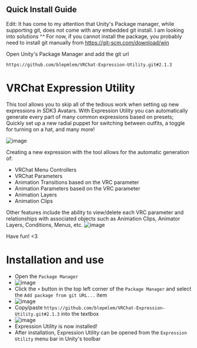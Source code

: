 ## Quick Install Guide
Edit: It has come to my attention that Unity's Package manager, while supporting git, does not come with any embedded git install. I am looking into solutions ^^
For now, if you cannot install the package, you probably need to install git manually from https://git-scm.com/download/win

Open Unity's Package Manager and add the git url 

```https://github.com/blepmlem/VRChat-Expression-Utility.git#2.1.3```

# VRChat Expression Utility
This tool allows you to skip all of the tedious work when setting up new expressions in SDK3 Avatars.
With Expression Utility you can automatically generate every part of many common expressions based on presets; Quickly set up a new radial puppet for switching between outfits, a toggle for turning on a hat, and many more! 

![image](https://user-images.githubusercontent.com/76069764/152813587-95786da5-23b9-4c6d-80a5-11f91f58f3c9.png)

Creating a new expression with the tool allows for the automatic generation of:
- VRChat Menu Controllers
- VRChat Parameters
- Animation Transitions based on the VRC parameter
- Animation Parameters based on the VRC parameter
- Animation Layers
- Animation Clips

Other features include the ability to view/delete each VRC parameter and relationships with associated objects such as Animation Clips, Animator Layers, Conditions, Menus, etc.
![image](https://user-images.githubusercontent.com/76069764/153480559-25a77c2f-4c14-4205-9946-06588f8f742a.png)

Have fun! <3

# Installation and use
- Open the `Package Manager`
- ![image](https://user-images.githubusercontent.com/76069764/152813742-9b63e08f-6d83-41dd-a3c9-64c0d880da38.png)
- Click the `+` button in the top left corner of the `Package Manager` and select the `Add package from git URL...` item
- ![image](https://user-images.githubusercontent.com/76069764/152813696-9ffa6922-fa5d-45ad-a688-a1bb4d2f3696.png)
- Copy/paste `https://github.com/blepmlem/VRChat-Expression-Utility.git#2.1.3` into the textbox
- ![image](https://user-images.githubusercontent.com/76069764/152814677-30c5e20c-5c65-4117-b16a-05ee94432896.png)
- Expression Utility is now installed!
- After installation, Expression Utility can be opened from the `Expression Utility` menu bar in Unity's toolbar
